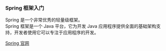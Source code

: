 
### Spring 框架入门
Spring 是一个非常优秀的轻量级框架。  
Spring 框架是一个 Java 平台，它为开发 Java 应用程序提供全面的基础架构支持，开发者使用它可以专注于应用程序的开发。  

[Spring 官网](https://spring.io/)  
